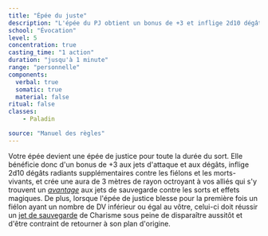 ```yaml
---
title: "Épée du juste"
description: "L'épée du PJ obtient un bonus de +3 et inflige 2d10 dégâts supplémentaires."
school: "Évocation"
level: 5
concentration: true
casting_time: "1 action"
duration: "jusqu'à 1 minute"
range: "personnelle"
components:
  verbal: true
  somatic: true
  material: false
ritual: false
classes:
    - Paladin

source: "Manuel des règles"
---
```

Votre épée devient une épée de justice pour toute la durée du sort. Elle bénéficie donc d'un bonus de +3 aux jets d'attaque et aux dégâts, inflige 2d10 dégâts radiants supplémentaires contre les fiélons et les morts-vivants, et crée une aura de 3 mètres de rayon octroyant à vos alliés qui s'y trouvent un [_avantage_](/utiliser-les-caracteristiques/#avantage-et-desavantage) aux jets de sauvegarde contre les sorts et effets magiques. De plus, lorsque l'épée de justice blesse pour la première fois un fiélon ayant un nombre de DV inférieur ou égal au vôtre, celui-ci doit réussir un [jet de sauvegarde](/utiliser-les-caracteristiques/#jets-de-sauvegarde) de Charisme sous peine de disparaître aussitôt et d'être contraint de retourner à son plan d'origine.
